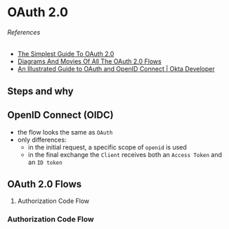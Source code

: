 # OAuth 2.0

###### References
- [The Simplest Guide To OAuth 2.0](https://darutk.medium.com/the-simplest-guide-to-oauth-2-0-8c71bd9a15bb)
- [Diagrams And Movies Of All The OAuth 2.0 Flows](https://darutk.medium.com/diagrams-and-movies-of-all-the-oauth-2-0-flows-194f3c3ade85)
- [An Illustrated Guide to OAuth and OpenID Connect | Okta Developer](https://developer.okta.com/blog/2019/10/21/illustrated-guide-to-oauth-and-oidc#jot-this-down-an-id-token-is-a-jwt)

## Steps and why 

## OpenID Connect (OIDC)
- the flow looks the same as `OAuth`
- only differences:
    - in the initial request, a specific scope of `openid` is used
    - in the final exchange the `Client` receives both an `Access Token` and an `ID token`

## OAuth 2.0 Flows
1. Authorization Code Flow 

### Authorization Code Flow
